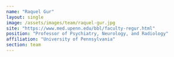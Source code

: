 ```yaml
---
name: "Raquel Gur"
layout: single
image: /assets/images/team/raquel-gur.jpg
site: "https://www.med.upenn.edu/bbl/faculty-regur.html"
position: "Professor of Psychiatry, Neurology, and Radiology"
affiliation: "University of Pennsylvania"
section: team
---
```

